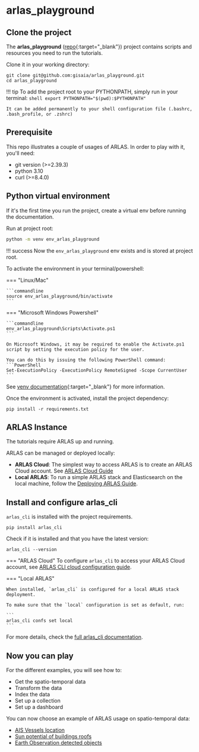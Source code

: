 # arlas_playground

## Clone the project

The **arlas_playground** ([repo](https://github.com/gisaia/arlas_playground){:target="_blank"}) project contains scripts and resources you need to run the tutorials.

Clone it in your working directory:

```shell
git clone git@github.com:gisaia/arlas_playground.git
cd arlas_playground
```

!!! tip
    To add the project root to your PYTHONPATH, simply run in your terminal:
    ```shell
    export PYTHONPATH="$(pwd):$PYTHONPATH"
    ```

    It can be added permanently to your shell configuration file (.bashrc, .bash_profile, or .zshrc) 
    

## Prerequisite

This repo illustrates a couple of usages of ARLAS. In order to play with it, you'll need:

- git version (>=2.39.3)
- python 3.10
- curl (>=8.4.0)

## Python virtual environment

If it's the first time you run the project, create a virtual env before running the documentation.

Run at project root:

``` bash
python -m venv env_arlas_playground
```

!!! success
    Now the `env_arlas_playground` env exists and is stored at project root.

To activate the environment in your terminal/powershell:

=== "Linux/Mac"
    
    ```commandline
    source env_arlas_playground/bin/activate
    ```

=== "Microsoft Windows Powershell"

    ```commandline
    env_arlas_playground\Scripts\Activate.ps1
    ```
    
    On Microsoft Windows, it may be required to enable the Activate.ps1 script by setting the execution policy for the user. 
    
    You can do this by issuing the following PowerShell command:
    ```PowerShell
    Set-ExecutionPolicy -ExecutionPolicy RemoteSigned -Scope CurrentUser
    ```

See [venv documentation](https://docs.python.org/3.10/library/venv.html#creating-virtual-environments){:target="_blank"} for more information.

Once the environment is activated, install the project dependency:

```
pip install -r requirements.txt
```

## ARLAS Instance

The tutorials require ARLAS up and running.

ARLAS can be managed or deployed locally:

- **ARLAS Cloud**: The simplest way to access ARLAS is to create an ARLAS Cloud account. See [ARLAS Cloud Guide](../../static_docs/arlas_cloud.md)
- **Local ARLAS**: To run a simple ARLAS stack and Elasticsearch on the local machine, follow the [Deploying ARLAS Guide](../../external_docs/ARLAS-Exploration-stack/arlas_exploration_stack.md).


## Install and configure arlas_cli

`arlas_cli` is installed with the project requirements.

```shell
pip install arlas_cli
```

Check if it is installed and that you have the latest version:

```shell
arlas_cli --version
```

=== "ARLAS Cloud"
    To configure `arlas_cli` to access your ARLAS Cloud account, see [ARLAS CLI cloud configuration guide](../../external_docs/arlas_cli/configuration.md/#arlas-cloud-configuration).


=== "Local ARLAS"

    When installed, `arlas_cli` is configured for a local ARLAS stack deployment.

    To make sure that the `local` configuration is set as default, run:

    ```
    arlas_cli confs set local
    ```

For more details, check the [full arlas_cli documentation](../../external_docs/arlas_cli/index.md).


## Now you can play

For the different examples, you will see how to:

- Get the spatio-temporal data
- Transform the data
- Index the data
- Set up a collection
- Set up a dashboard

You can now choose an example of ARLAS usage on spatio-temporal data:

- [AIS Vessels location](tutorials/ais/ais_tutorial.md)
- [Sun potential of buildings roofs](tutorials/sunny_osm/sunny_osm_tutorial.md)
- [Earth Observation detected objects](tutorials/eo_objects/eo_objects_tutorial.md)
